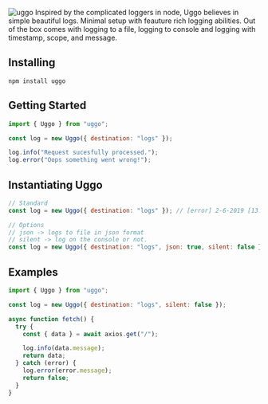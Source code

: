![uggo](https://user-images.githubusercontent.com/21694364/53290574-fbfded00-3773-11e9-9acb-e9b3cd2c9905.jpg)
Inspired by the complicated loggers in node, Uggo believes in simple beautiful logs. Minimal setup with feauture rich logging abilities. Out of the box comes with logging to a file, logging to console and logging with timestamp, scope, and message.

## Installing

```
npm install uggo
```

## Getting Started

```javascript
import { Uggo } from "uggo";

const log = new Uggo({ destination: "logs" });

log.info("Request sucesfully processed.");
log.error("Oops something went wrong!");
```

## Instantiating Uggo

```javascript
// Standard
const log = new Uggo({ destination: "logs" }); // [error] 2-6-2019 [13:56:11] Ooops an error occured

// Options
// json -> logs to file in json format
// silent -> log on the console or not.
const log = new Uggo({ destination: "logs", json: true, silent: false });
```

## Examples

```javascript
import { Uggo } from "uggo";

const log = new Uggo({ destination: "logs", silent: false });

async function fetch() {
  try {
    const { data } = await axios.get("/");

    log.info(data.message);
    return data;
  } catch (error) {
    log.error(error.message);
    return false;
  }
}
```
